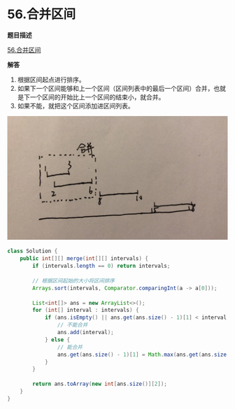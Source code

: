 # 56.合并区间

**题目描述**

[56.合并区间](https://leetcode-cn.com/problems/merge-intervals/)

**解答**

1. 根据区间起点进行排序。
2. 如果下一个区间能够和上一个区间（区间列表中的最后一个区间）合并，也就是下一个区间的开始比上一个区间的结束小，就合并。
3. 如果不能，就把这个区间添加进区间列表。

![](_v_images/20190807210230260_5046.png)

```java
class Solution {
    public int[][] merge(int[][] intervals) {
        if (intervals.length == 0) return intervals;

        // 根据区间起始的大小将区间排序
        Arrays.sort(intervals, Comparator.comparingInt(a -> a[0]));

        List<int[]> ans = new ArrayList<>();
        for (int[] interval : intervals) {
            if (ans.isEmpty() || ans.get(ans.size() - 1)[1] < interval[0]) {
                // 不能合并
                ans.add(interval);
            } else {
                // 能合并
                ans.get(ans.size() - 1)[1] = Math.max(ans.get(ans.size() - 1)[1], interval[1]);
            }
        }

        return ans.toArray(new int[ans.size()][2]);
    }
}
```